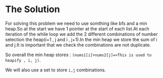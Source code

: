# The Solution

For solving this problem we need to use somthing like bfs and a min heap.So at the start we have 1 pointer at the start of each list.At each iteration of the while loop we add the 2 different combinations of number selection the heap(i+1 , j and i , j+1).In the min heap we store the sum of i and j.It is important that we check the combinations are not duplicate.

So overall the min heap stores : `(nums1[i]+nums2[j]=>This is used to heapify , i, j)`.

We will also use a set to store `i,j` combinations.
